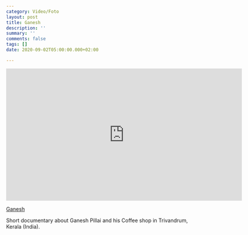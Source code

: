 ```yaml
---
category: Video/Foto
layout: post
title: Ganesh
description: ''
summary: ''
comments: false
tags: []
date: 2020-09-02T05:00:00.000+02:00

---
```

<iframe src="https://player.vimeo.com/video/276716595" width="640" height="360" frameborder="0" allow="autoplay; fullscreen" allowfullscreen></iframe>
<p><a href="https://vimeo.com/276716595">Ganesh</a></p>

Short documentary about Ganesh Pillai and his Coffee shop in Trivandrum, Kerala (India).
